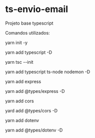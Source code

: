 # ts-envio-email
Projeto base typescript

Comandos utilizados:

yarn init -y

yarn add typescript -D

yarn tsc --init 

yarn add typescript ts-node nodemon -D

yarn add express

yarn add @types/express -D

yarn add cors

yard add @types/cors -D

yarn add dotenv

yarn add @types/dotenv -D